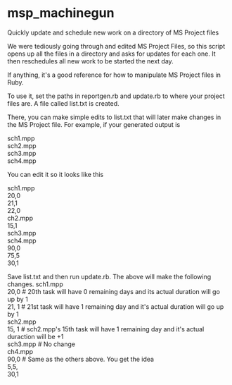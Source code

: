 msp_machinegun
==============

Quickly update and schedule new work on a directory of MS Project files

We were tediously going through and edited MS Project Files, so this script opens up all the files in a directory and asks for updates for each one.  It then reschedules all new work to be started the next day.

If anything, it's a good reference for how to manipulate MS Project files in Ruby.

To use it, set the paths in reportgen.rb and update.rb to where your project files are.  A file called list.txt is created.

There, you can make simple edits to list.txt that will later make changes in the MS Project file.  For example, if your generated output is

sch1.mpp<br>
sch2.mpp<br>
sch3.mpp<br>
sch4.mpp<br>

You can edit it so it looks like this

sch1.mpp<br>
20,0<br>
21,1<br>
22,0<br>
ch2.mpp<br>
15,1<br>
sch3.mpp<br>
sch4.mpp<br>
90,0<br>
75,5<br>
30,1<br>

Save list.txt and then run update.rb.  The above will make the following changes.
sch1.mpp<br>
20,0 # 20th task will have 0 remaining days and its actual duration will go up by 1<br>
21, 1 # 21st task will have 1 remaining day and it's actual duration will go up by 1<br>
sch2.mpp<br>
15, 1 # sch2.mpp's 15th task will have 1 remaining day and it's actual duraction will be +1<br>
sch3.mpp # No change<br>
ch4.mpp<br>
90,0 # Same as the others above.  You get the idea<br>
5,5,<br>
30,1<br>

